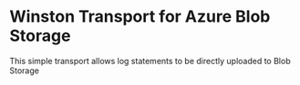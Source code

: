 # Winston Transport for Azure Blob Storage

This simple transport allows log statements to be directly uploaded to Blob Storage
